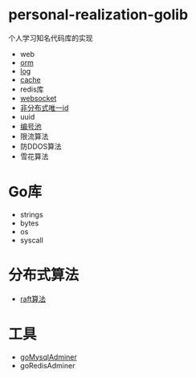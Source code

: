 # personal-realization-golib

个人学习知名代码库的实现

* web
* [orm](https://github.com/laijinhang/personal-realization-golib/tree/master/orm)
* [log](https://github.com/laijinhang/personal-realization-golib/tree/master/log)
* [cache](https://github.com/laijinhang/personal-realization-golib/tree/master/cache)
* redis库
* [websocket](https://github.com/laijinhang/go-tcp-websocket)
* [非分布式唯一id](https://github.com/laijinhang/personal-realization-golib/blob/master/uuid/%E9%9D%9E%E5%88%86%E5%B8%83%E5%BC%8F%E5%9C%BA%E6%99%AF%E5%94%AF%E4%B8%80id.md)
* uuid
* [编号池](https://github.com/laijinhang/personal-realization-golib/blob/master/numberpool/pool.go)
* 限流算法
* 防DDOS算法
* 雪花算法

# Go库
* strings
* bytes
* os
* syscall

# 分布式算法
* [raft算法](https://github.com/laijinhang/personal-realization-golib/tree/master/raft)

# 工具
* [goMysqlAdminer](https://github.com/laijinhang/gMysqlAdminer)
* goRedisAdminer
